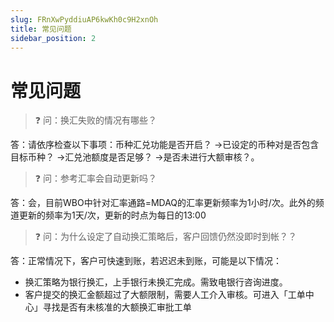 ```yaml
---
slug: FRnXwPyddiuAP6kwKh0c9H2xnOh
title: 常见问题
sidebar_position: 2
---
```



# 常见问题


> ❓ 问：换汇失败的情况有哪些？


答：请依序检查以下事项：币种汇兑功能是否开启？ →已设定的币种对是否包含目标币种？ →汇兑池额度是否足够？ →是否未进行大额审核？。


> ❓ 问：参考汇率会自动更新吗？


答：会，目前WBO中针对汇率通路=MDAQ的汇率更新频率为1小时/次。此外的频道更新的频率为1天/次，更新的时点为每日的13:00


> ❓ 问：为什么设定了自动换汇策略后，客户回馈仍然没即时到帐？？


答：正常情况下，客户可快速到账，若迟迟未到账，可能是以下情况：

- 换汇策略为银行换汇，上手银行未换汇完成。需致电银行咨询进度。
- 客户提交的换汇金额超过了大额限制，需要人工介入审核。可进入「工单中心」寻找是否有未核准的大额换汇审批工单
